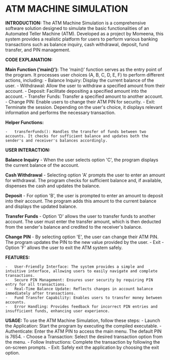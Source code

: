 # ATM MACHINE SIMULATION
**INTRODUCTION:**
The ATM Machine Simulation is a comprehensive software solution designed to simulate the basic functionalities of an Automated Teller Machine (ATM). Developed as a project by Momeena, this system provides a realistic platform for users to perform various banking transactions such as balance inquiry, cash withdrawal, deposit, fund transfer, and PIN management.

**CODE EXPLANATION:**

**Main Function (‘main()’):**
The ‘main()’ function serves as the entry point of the program. It processes user choices (A, B, C, D, E, F) to perform different actions, including:
	-	Balance Inquiry: Display the current balance of the user. 
	-	Withdrawal: Allow the user to withdraw a specified amount from their account. 
	-	Deposit: Facilitate depositing a specified amount into the account. 
	-	Transfer Funds: Transfer a specified amount to another account. 
	-	Change PIN: Enable users to change their ATM PIN for security. 
	-	Exit: Terminate the session. 
Depending on the user's choice, it displays relevant information and performs the necessary transaction.

**Helper Functions:**

	-	transferFunds(): Handles the transfer of funds between two accounts. It checks for sufficient balance and updates both the sender's and receiver's balances accordingly. 

**USER INTERACTION:**

**Balance Inquiry** 
	-	When the user selects option 'C', the program displays the current balance of the account. 

**Cash Withdrawal** 
	-	Selecting option 'A' prompts the user to enter an amount for withdrawal. The program checks for sufficient balance and, if available, dispenses the cash and updates the balance.
 
**Deposit** 
	-	For option 'B', the user is prompted to enter an amount to deposit into their account. The program adds this amount to the current balance and displays the updated balance. 

**Transfer Funds** 
	-	Option 'D' allows the user to transfer funds to another account. The user must enter the transfer amount, which is then deducted from the sender's balance and credited to the receiver's balance. 

**Change PIN** 
	-	By selecting option 'E', the user can change their ATM PIN. The program updates the PIN to the new value provided by the user. 
	-	Exit 
	-	Option 'F' allows the user to exit the ATM system safely. 

**FEATURES:**

	-	User-Friendly Interface: The system provides a simple and intuitive interface, allowing users to easily navigate and complete transactions. 
	-	Secure PIN Management: Ensures user security by requiring PIN entry for all transactions. 
	-	Real-Time Balance Update: Reflects changes in account balance immediately after transactions. 
	-	Fund Transfer Capability: Enables users to transfer money between accounts. 
	-	Error Handling: Provides feedback for incorrect PIN entries and insufficient funds, enhancing user experience. 

**USAGE:**
To use the ATM Machine Simulation, follow these steps:
	-	Launch the Application: Start the program by executing the compiled executable. 
	-	Authenticate: Enter the ATM PIN to access the main menu. The default PIN is 7654. 
	-	Choose a Transaction: Select the desired transaction option from the menu. 
	-	Follow Instructions: Complete the transaction by following the on-screen prompts. 
	-	Exit: Safely exit the application by choosing the exit option.
